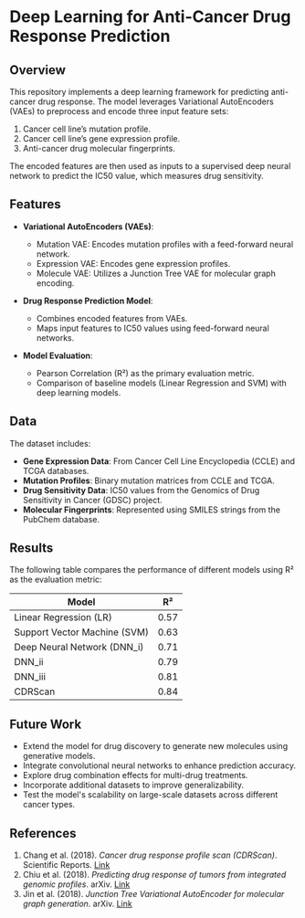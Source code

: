 # Deep Learning for Anti-Cancer Drug Response Prediction

## Overview
This repository implements a deep learning framework for predicting anti-cancer drug response. The model leverages Variational AutoEncoders (VAEs) to preprocess and encode three input feature sets:
1. Cancer cell line’s mutation profile.
2. Cancer cell line’s gene expression profile.
3. Anti-cancer drug molecular fingerprints.

The encoded features are then used as inputs to a supervised deep neural network to predict the IC50 value, which measures drug sensitivity.

## Features
- **Variational AutoEncoders (VAEs)**:
  - Mutation VAE: Encodes mutation profiles with a feed-forward neural network.
  - Expression VAE: Encodes gene expression profiles.
  - Molecule VAE: Utilizes a Junction Tree VAE for molecular graph encoding.

- **Drug Response Prediction Model**:
  - Combines encoded features from VAEs.
  - Maps input features to IC50 values using feed-forward neural networks.

- **Model Evaluation**:
  - Pearson Correlation (R²) as the primary evaluation metric.
  - Comparison of baseline models (Linear Regression and SVM) with deep learning models.

## Data
The dataset includes:
- **Gene Expression Data**: From Cancer Cell Line Encyclopedia (CCLE) and TCGA databases.
- **Mutation Profiles**: Binary mutation matrices from CCLE and TCGA.
- **Drug Sensitivity Data**: IC50 values from the Genomics of Drug Sensitivity in Cancer (GDSC) project.
- **Molecular Fingerprints**: Represented using SMILES strings from the PubChem database.

## Results
The following table compares the performance of different models using R² as the evaluation metric:

| Model                       | R²    |
|-----------------------------|-------|
| Linear Regression (LR)      | 0.57  |
| Support Vector Machine (SVM)| 0.63  |
| Deep Neural Network (DNN_i) | 0.71  |
| DNN_ii                      | 0.79  |
| DNN_iii                     | 0.81  |
| CDRScan                     | 0.84  |

## Future Work
- Extend the model for drug discovery to generate new molecules using generative models.
- Integrate convolutional neural networks to enhance prediction accuracy.
- Explore drug combination effects for multi-drug treatments.
- Incorporate additional datasets to improve generalizability.
- Test the model's scalability on large-scale datasets across different cancer types.

## References
1. Chang et al. (2018). *Cancer drug response profile scan (CDRScan)*. Scientific Reports. [Link](https://www.nature.com/articles/s41598-018-29294-6)
2. Chiu et al. (2018). *Predicting drug response of tumors from integrated genomic profiles*. arXiv. [Link](https://arxiv.org/abs/1806.10489)
3. Jin et al. (2018). *Junction Tree Variational AutoEncoder for molecular graph generation*. arXiv. [Link](https://arxiv.org/abs/1802.04364)
